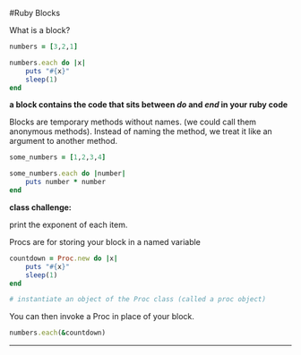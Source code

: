 #Ruby Blocks

What is a block? 

```ruby 
numbers = [3,2,1]

numbers.each do |x|
	puts "#{x}"
	sleep(1)
end
```

**a block contains the code that sits between _*do*_ and _*end*_ in your ruby code** 

Blocks are temporary methods without names. (we could call them anonymous methods). Instead of naming the method, we treat it like an argument to another method. 

```ruby
some_numbers = [1,2,3,4]

some_numbers.each do |number|
	puts number * number
end
```

**class challenge:**

print the exponent of each item. 

Procs are for storing your block in a named variable




```ruby
countdown = Proc.new do |x|
	puts "#{x}" 
	sleep(1)
end

# instantiate an object of the Proc class (called a proc object)

```
You can then invoke a Proc in place of your block.

```ruby
numbers.each(&countdown)
```

_ _ _ _

